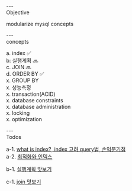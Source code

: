 ---\
Objective

modularize mysql concepts




---\
concepts 


a. index :white_check_mark:\
b: 실행계획 :soon:\
c. JOIN :soon:\
d. ORDER BY :white_check_mark:\
x. GROUP BY\
x. 성능측정\
x. transaction(ACID)\
x. database constraints\
x. database administration\
x. locking\
x. optimization


---\
Todos


a-1. [what is index?, index 고려 query법, 손익분기점](https://www.youtube.com/watch?v=uO8tL0okg7Q&ab_channel=SQL%EC%A0%84%EB%AC%B8%EA%B0%80%EC%A0%95%EB%AF%B8%EB%82%98) \
a-2. [최적화와 인덱스](https://www.youtube.com/watch?v=eDeVwJEwYAs&list=PL9hiYwOHVUQduJN7Pf_kOR8htpJU7K1H8&index=31&ab_channel=Jacob%27sLecture)

b-1. [실행계획 맛보기](https://www.youtube.com/watch?v=_oRsPUqyr10&list=PL9hiYwOHVUQduJN7Pf_kOR8htpJU7K1H8&index=32&ab_channel=Jacob%27sLecture)

c-1. [join 맛보기](https://www.youtube.com/watch?v=_oRsPUqyr10&list=PL9hiYwOHVUQduJN7Pf_kOR8htpJU7K1H8&index=32&ab_channel=Jacob%27sLecture)